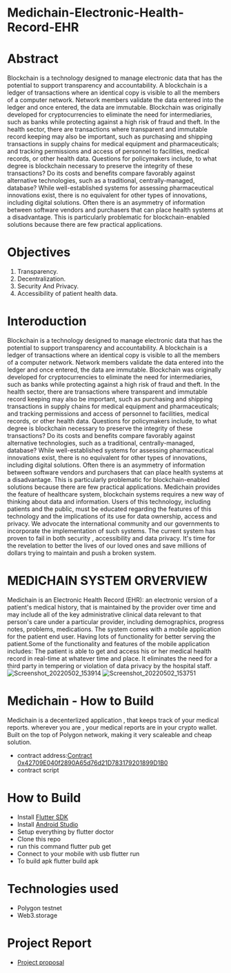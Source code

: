 # Medichain-Electronic-Health-Record-EHR
# Abstract
Blockchain is a technology designed to manage electronic data that has the potential to support transparency and accountability. A blockchain is a ledger of transactions where an identical copy is visible to all the members of a computer network. Network members validate the data entered into the ledger and once entered, the data are immutable. Blockchain was originally developed for cryptocurrencies to eliminate the need for intermediaries, such as banks while protecting against a high risk of fraud and theft. In the health sector, there are transactions where transparent and immutable record keeping may also be important, such as purchasing and shipping transactions in supply chains for medical equipment and pharmaceuticals; and tracking permissions and access of personnel to facilities, medical records, or other health data. Questions for policymakers include, to what degree is blockchain necessary to preserve the integrity of these transactions? Do its costs and benefits compare favorably against alternative technologies, such as a traditional, centrally-managed, database? While well-established systems for assessing pharmaceutical innovations exist, there is no equivalent for other types of innovations, including digital solutions. Often there is an asymmetry of information between software vendors and purchasers that can place health systems at a disadvantage. This is particularly problematic for blockchain-enabled solutions because there are few practical applications.
# Objectives
1. Transparency.
2. Decentralization.
3. Security And Privacy.
4. Accessibility of patient health data.
# Interoduction 
Blockchain is a technology designed to manage electronic data that has the potential to support transparency and accountability. A blockchain is a ledger of transactions where an identical copy is visible to all the members of a computer network. Network members validate the data entered into the ledger and once entered, the data are immutable. Blockchain was originally developed for cryptocurrencies to eliminate the need for intermediaries, such as banks while protecting against a high risk of fraud and theft. In the health sector, there are transactions where transparent and immutable record keeping may also be important, such as purchasing and shipping transactions in supply chains for medical equipment and pharmaceuticals; and tracking permissions and access of personnel to facilities, medical records, or other health data. Questions for policymakers include, to what degree is blockchain necessary to preserve the integrity of these transactions? Do its costs and benefits compare favorably against alternative technologies, such as a traditional, centrally-managed, database? While well-established systems for assessing pharmaceutical innovations exist, there is no equivalent for other types of innovations, including digital solutions. Often there is an asymmetry of information between software vendors and purchasers that can place health systems at a disadvantage. This is particularly problematic for blockchain-enabled solutions because there are few practical applications.
Medichain provides the feature of healthcare system, blockchain systems requires a new way of thinking about data and information. Users of this technology, including patients and the public, must be educated regarding the features of this technology and the implications of its use for data ownership, access and privacy.
We advocate the international community and our governments to incorporate the implementation of such systems. The current system has proven to fail in both security , accessibility and data privacy. It's time for the revelation to better the lives of our loved ones  and save millions of dollars trying to maintain and push a broken system.
# MEDICHAIN SYSTEM ORVERVIEW
Medichain is an Electronic Health Record (EHR): an electronic version of a patient's medical history,
that is maintained by the provider over time and may include all of the key administrative clinical data
relevant to that person's care under a particular provider, including demographics, progress notes,
problems, medications.
The system comes with a mobile application for the patient end user. Having lots of functionality for
better serving the patient.Some of the functionality and features of the mobile application includes:
The patient is able to get and access his or her medical health record in real-time at whatever time
and place. It eliminates the need for a third party in tempering or violation of data privacy by the
hospital staff.
![Screenshot_20220502_153914](https://user-images.githubusercontent.com/94278051/175805336-d632a36b-98b7-4663-8066-9c23bca59a82.jpg)
![Screenshot_20220502_153751](https://user-images.githubusercontent.com/94278051/175805360-b62f4b64-9229-476d-a034-25ac96aca38d.jpg)

# Medichain - How to Build
Medichain is a decenterlized application , that keeps track of your medical reports. wherever you are , your medical reports are in your crypto wallet. Built on the top of Polygon network, making it very scaleable and cheap solution.
* contract address:[Contract 0x42709E040f2890A65d76d21D783179201899D1B0](https://mumbai.polygonscan.com/address/0x42709E040f2890A65d76d21D783179201899D1B0)
* contract script 
# How to Build
* Install [Flutter SDK](https://docs.flutter.dev/get-started/install) 
* Install [Android Studio](https://developer.android.com/studio?gclsrc=ds&gclsrc=ds)
* Setup everything by flutter doctor
*  Clone this repo
*  run this command flutter pub get
* Connect to your mobile with usb flutter run
* To build apk flutter build apk
# Technologies used
* Polygon testnet
* Web3.storage
# Project Report
* [Project proposal](https://drive.google.com/file/d/1eBvpz3l8Z8TVzH7Ew2CUrWvmGLHMBq-E/view?usp=drivesdk)
